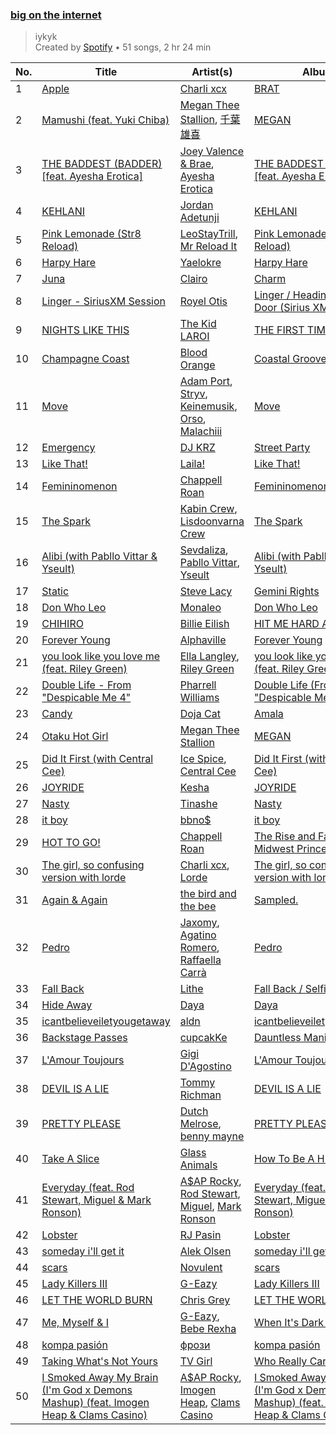 ### [big on the internet](https://open.spotify.com/playlist/37i9dQZF1DX5Vy6DFOcx00)

> iykyk<br>
> Created by [Spotify](https://open.spotify.com/user/spotify) • 51 songs, 2 hr 24 min

| No. | Title | Artist(s) | Album | Length |
|---|---|---|---|---|
| 1 | [Apple](https://open.spotify.com/track/19RybK6XDbAVpcdxSbZL1o) | [Charli xcx](https://open.spotify.com/artist/25uiPmTg16RbhZWAqwLBy5) | [BRAT](https://open.spotify.com/album/2lIZef4lzdvZkiiCzvPKj7) | 02:31 |
| 2 | [Mamushi (feat. Yuki Chiba)](https://open.spotify.com/track/5b3XJ1pjrHO5JtY2PcTjnI) | [Megan Thee Stallion](https://open.spotify.com/artist/181bsRPaVXVlUKXrxwZfHK), [千葉雄喜](https://open.spotify.com/artist/6Qhgat07PNOdnJSnCXJigu) | [MEGAN](https://open.spotify.com/album/0FzWvaeMBfKBCqxHTLVlB8) | 02:36 |
| 3 | [THE BADDEST (BADDER) [feat. Ayesha Erotica]](https://open.spotify.com/track/5tzcByvFyzRPHXrBgOaxkk) | [Joey Valence & Brae](https://open.spotify.com/artist/1q4618qKswelCGLoanFKQh), [Ayesha Erotica](https://open.spotify.com/artist/7M5pDtJpCdnftEQZtczYco) | [THE BADDEST (BADDER) [feat. Ayesha Erotica]](https://open.spotify.com/album/1G7CTjjWqcPtHXaqLT8KSJ) | 02:23 |
| 4 | [KEHLANI](https://open.spotify.com/track/0izPpjfwsu2DuzWGqsABkT) | [Jordan Adetunji](https://open.spotify.com/artist/0jPHHnU8GUWEF7rwPE9osY) | [KEHLANI](https://open.spotify.com/album/4e9It5Geutbt6LBEqFmHSz) | 02:02 |
| 5 | [Pink Lemonade (Str8 Reload)](https://open.spotify.com/track/4Pt80KvnL6e8DCd9QVx7Ht) | [LeoStayTrill](https://open.spotify.com/artist/3Ut1IKlpXHBQwxklMxBsPX), [Mr Reload It](https://open.spotify.com/artist/51Ap1wNTfeway5Q06oFCLh) | [Pink Lemonade (Str8 Reload)](https://open.spotify.com/album/6U566ZLDCRo8vWgGTuQaUa) | 02:02 |
| 6 | [Harpy Hare](https://open.spotify.com/track/35I2E525yJpUQ5ZJgfxizT) | [Yaelokre](https://open.spotify.com/artist/3rRyfgGByetsaaujkjQ7rY) | [Harpy Hare](https://open.spotify.com/album/73CN9zX4PxZ5kejWqPTCOz) | 03:00 |
| 7 | [Juna](https://open.spotify.com/track/2mWfVxEo4xZYDaz0v7hYrN) | [Clairo](https://open.spotify.com/artist/3l0CmX0FuQjFxr8SK7Vqag) | [Charm](https://open.spotify.com/album/1KNUCVXgIxKUGiuEB8eG0i) | 03:15 |
| 8 | [Linger - SiriusXM Session](https://open.spotify.com/track/2dono2Koz7DEvGwxUsmMLq) | [Royel Otis](https://open.spotify.com/artist/5b5bt4mZQpJMoCRbiQ7diH) | [Linger / Heading For The Door (Sirius XM Session)](https://open.spotify.com/album/2THNAoibV6yyuZcvaU9U5x) | 03:06 |
| 9 | [NIGHTS LIKE THIS](https://open.spotify.com/track/1XBYiRV30ykHw5f4wm6qEn) | [The Kid LAROI](https://open.spotify.com/artist/2tIP7SsRs7vjIcLrU85W8J) | [THE FIRST TIME](https://open.spotify.com/album/63IolVUykZCHMlu2zu9jHS) | 01:26 |
| 10 | [Champagne Coast](https://open.spotify.com/track/0AIpGG5dxEgnAymhdJRSZ0) | [Blood Orange](https://open.spotify.com/artist/6LEeAFiJF8OuPx747e1wxR) | [Coastal Grooves](https://open.spotify.com/album/5LMfBxAyFy41CavxGAykHR) | 04:52 |
| 11 | [Move](https://open.spotify.com/track/1BJJbSX6muJVF2AK7uH1x4) | [Adam Port](https://open.spotify.com/artist/2loEsOijJ6XiGzWYFXMIRk), [Stryv](https://open.spotify.com/artist/6XjgqvaVLUib6lCerbZrYD), [Keinemusik](https://open.spotify.com/artist/26WKgv73kRHD0gEDKD1i8j), [Orso](https://open.spotify.com/artist/2yyaNPcdxZcn4iutCcLMaC), [Malachiii](https://open.spotify.com/artist/37lTKHi901VnwngQ7C8noT) | [Move](https://open.spotify.com/album/4M8ThNHbNjda2cPwL8XZHS) | 02:57 |
| 12 | [Emergency](https://open.spotify.com/track/3eTViyBuQUFhEJUPwPtLxF) | [DJ KRZ](https://open.spotify.com/artist/2Xa8PfYBGEMoeQj39wXahJ) | [Street Party](https://open.spotify.com/album/3hIynkSY046GZeOHp6CtFi) | 03:37 |
| 13 | [Like That!](https://open.spotify.com/track/4uEqDPi2ZC7S4RabDJ2lnr) | [Laila!](https://open.spotify.com/artist/7tHTnyrdTNM152slc8aQ3t) | [Like That!](https://open.spotify.com/album/1F3gM9DwTTdX2Mzf8v571g) | 02:49 |
| 14 | [Femininomenon](https://open.spotify.com/track/11A0lCLTCw1pLyuPqYMoxX) | [Chappell Roan](https://open.spotify.com/artist/7GlBOeep6PqTfFi59PTUUN) | [Femininomenon](https://open.spotify.com/album/70cxVW104SghM9pwJnFAua) | 03:39 |
| 15 | [The Spark](https://open.spotify.com/track/0bhnFakmRioZbuQcmhVwoH) | [Kabin Crew](https://open.spotify.com/artist/6BHou7i94KE1FpHgDVWZEK), [Lisdoonvarna Crew](https://open.spotify.com/artist/7BUWoquo4gsA4kREUujbSi) | [The Spark](https://open.spotify.com/album/6xNvkXuK0QL7vr9wEsCREW) | 02:26 |
| 16 | [Alibi (with Pabllo Vittar & Yseult)](https://open.spotify.com/track/5496lks6V3fh1mZAB6IAap) | [Sevdaliza](https://open.spotify.com/artist/5MraexJKZDrQYzS98kNwie), [Pabllo Vittar](https://open.spotify.com/artist/6tzRZ39aZlNqlUzQlkuhDV), [Yseult](https://open.spotify.com/artist/1QsdzIKkTT5gDFj8GB1cIX) | [Alibi (with Pabllo Vittar & Yseult)](https://open.spotify.com/album/2m0euKZUDcoyEXHIS5MFCq) | 02:41 |
| 17 | [Static](https://open.spotify.com/track/4OmfWzukSVD140NiAIEjem) | [Steve Lacy](https://open.spotify.com/artist/57vWImR43h4CaDao012Ofp) | [Gemini Rights](https://open.spotify.com/album/3Ks0eeH0GWpY4AU20D5HPD) | 02:36 |
| 18 | [Don Who Leo](https://open.spotify.com/track/1cyTVV6UFeoazuBGX3MXFw) | [Monaleo](https://open.spotify.com/artist/2sflbTtCirog5VxD6jPAfb) | [Don Who Leo](https://open.spotify.com/album/4DkigH1XDNwEBW3WHcdoEK) | 02:18 |
| 19 | [CHIHIRO](https://open.spotify.com/track/7BRD7x5pt8Lqa1eGYC4dzj) | [Billie Eilish](https://open.spotify.com/artist/6qqNVTkY8uBg9cP3Jd7DAH) | [HIT ME HARD AND SOFT](https://open.spotify.com/album/7aJuG4TFXa2hmE4z1yxc3n) | 05:03 |
| 20 | [Forever Young](https://open.spotify.com/track/4S1VYqwfkLit9mKVY3MXoo) | [Alphaville](https://open.spotify.com/artist/0xliTEbFfy5HQHvsTknTkX) | [Forever Young](https://open.spotify.com/album/2256qKBSQdt53T5dz4Kdcs) | 03:46 |
| 21 | [you look like you love me (feat. Riley Green)](https://open.spotify.com/track/0y5Ex8oQ8zCH5TQxHUy1Eo) | [Ella Langley](https://open.spotify.com/artist/6BRxQ8cD3eqnrVj6WKDok8), [Riley Green](https://open.spotify.com/artist/2QMsj4XJ7ne2hojxt6v5eb) | [you look like you love me (feat. Riley Green)](https://open.spotify.com/album/69iNwop7x6VMhFMLEEtY1j) | 03:44 |
| 22 | [Double Life - From "Despicable Me 4"](https://open.spotify.com/track/07oO1U722crtVcavi6frX6) | [Pharrell Williams](https://open.spotify.com/artist/2RdwBSPQiwcmiDo9kixcl8) | [Double Life (From "Despicable Me 4")](https://open.spotify.com/album/6k4sB6SP3ekH3iIhaDuUV4) | 03:10 |
| 23 | [Candy](https://open.spotify.com/track/1VJwtWR6z7SpZRwipI12be) | [Doja Cat](https://open.spotify.com/artist/5cj0lLjcoR7YOSnhnX0Po5) | [Amala](https://open.spotify.com/album/54tInqO543zy0Y5F2VsUQI) | 03:10 |
| 24 | [Otaku Hot Girl](https://open.spotify.com/track/6saYisCUAZXc505blie9kZ) | [Megan Thee Stallion](https://open.spotify.com/artist/181bsRPaVXVlUKXrxwZfHK) | [MEGAN](https://open.spotify.com/album/0FzWvaeMBfKBCqxHTLVlB8) | 02:38 |
| 25 | [Did It First (with Central Cee)](https://open.spotify.com/track/57lsYy0OZLNb5OQ7fEa3Hs) | [Ice Spice](https://open.spotify.com/artist/3LZZPxNDGDFVSIPqf4JuEf), [Central Cee](https://open.spotify.com/artist/5H4yInM5zmHqpKIoMNAx4r) | [Did It First (with Central Cee)](https://open.spotify.com/album/1SiWjniEb94wSFZ5YjZDHr) | 01:58 |
| 26 | [JOYRIDE](https://open.spotify.com/track/7HUhMOrlvwBPfBq3c0ajh0) | [Kesha](https://open.spotify.com/artist/6LqNN22kT3074XbTVUrhzX) | [JOYRIDE](https://open.spotify.com/album/145ynqxpTLjXrU5qvER4ea) | 02:30 |
| 27 | [Nasty](https://open.spotify.com/track/6NjWCIYu1W8xa3HIvcIhd4) | [Tinashe](https://open.spotify.com/artist/0NIIxcxNHmOoyBx03SfTCD) | [Nasty](https://open.spotify.com/album/1vMVDUsMWaD5eB4oahCboP) | 02:56 |
| 28 | [it boy](https://open.spotify.com/track/2UerDbZznc07mmGMD3WfHH) | [bbno$](https://open.spotify.com/artist/41X1TR6hrK8Q2ZCpp2EqCz) | [it boy](https://open.spotify.com/album/6tl4X5mM1eOnkWr7oB5LAM) | 02:25 |
| 29 | [HOT TO GO!](https://open.spotify.com/track/4xdBrk0nFZaP54vvZj0yx7) | [Chappell Roan](https://open.spotify.com/artist/7GlBOeep6PqTfFi59PTUUN) | [The Rise and Fall of a Midwest Princess](https://open.spotify.com/album/0EiI8ylL0FmWWpgHVTsZjZ) | 03:04 |
| 30 | [The girl, so confusing version with lorde](https://open.spotify.com/track/2YFhqZvhTpyK13gKXMKV7R) | [Charli xcx](https://open.spotify.com/artist/25uiPmTg16RbhZWAqwLBy5), [Lorde](https://open.spotify.com/artist/163tK9Wjr9P9DmM0AVK7lm) | [The girl, so confusing version with lorde](https://open.spotify.com/album/7mwumbLY3qKZOQRCv0OdyX) | 03:25 |
| 31 | [Again & Again](https://open.spotify.com/track/0ewkveMxJWDec4jkErmBBs) | [the bird and the bee](https://open.spotify.com/artist/65XA3lk0aG9XejO8y37jjD) | [Sampled.](https://open.spotify.com/album/17e9CgvNFuHGcDR5p8T7bU) | 02:45 |
| 32 | [Pedro](https://open.spotify.com/track/48lxT5qJF0yYyf2z4wB4xW) | [Jaxomy](https://open.spotify.com/artist/1c3uso4iIeeX3P0bhKaQDq), [Agatino Romero](https://open.spotify.com/artist/124jbwgd8Hh6LW7jAqTa8r), [Raffaella Carrà](https://open.spotify.com/artist/6EVyI0S0b1Ld2nm37m5x85) | [Pedro](https://open.spotify.com/album/5y6RXjI5VPR0RyInghTbf1) | 02:24 |
| 33 | [Fall Back](https://open.spotify.com/track/1aHy1ipWQRNauI0ee9uYfi) | [Lithe](https://open.spotify.com/artist/7LVC96BEVGugTAp38AajV6) | [Fall Back / Selfish Game](https://open.spotify.com/album/2GHbc54y99znaPCsyzvLjR) | 02:09 |
| 34 | [Hide Away](https://open.spotify.com/track/61i3HxSlZI6EQnVdYeofyo) | [Daya](https://open.spotify.com/artist/6Dd3NScHWwnW6obMFbl1BH) | [Daya](https://open.spotify.com/album/5dhk9EtHHquuzSXdxFBLcT) | 03:11 |
| 35 | [icantbelieveiletyougetaway](https://open.spotify.com/track/0QbNbtwJvvqxRxNUYUoMRM) | [aldn](https://open.spotify.com/artist/2GUw9Wzha61PkZoRVv1PDD) | [icantbelieveiletyougetaway](https://open.spotify.com/album/4gHGMtnZCgVrTX8j7ccWOM) | 02:15 |
| 36 | [Backstage Passes](https://open.spotify.com/track/6wAOzF7TnDlMG6fOSU3fwX) | [cupcakKe](https://open.spotify.com/artist/76SlrtEaq2oViRXulxjfuM) | [Dauntless Manifesto](https://open.spotify.com/album/2g8S9vqA5k6Xb6Yvjldya3) | 02:17 |
| 37 | [L'Amour Toujours](https://open.spotify.com/track/52LJ3hyknOijCrE5gCD0rE) | [Gigi D'Agostino](https://open.spotify.com/artist/1OAjDaKgg00KCUYqDe68un) | [L'Amour Toujours](https://open.spotify.com/album/61hGQNFwmqGHXm5eeMkd4d) | 04:02 |
| 38 | [DEVIL IS A LIE](https://open.spotify.com/track/6jlG8gBPNAgBgoivw2Ig09) | [Tommy Richman](https://open.spotify.com/artist/1WaFQSHVGZQJTbf0BdxdNo) | [DEVIL IS A LIE](https://open.spotify.com/album/4WvcBQIZXspq4MYyEPNem2) | 02:10 |
| 39 | [PRETTY PLEASE](https://open.spotify.com/track/6kOdk29M8h6ZfHz4byVG0t) | [Dutch Melrose](https://open.spotify.com/artist/6NRSfOnXw4qaypEfIV2QXn), [benny mayne](https://open.spotify.com/artist/2R2Yg2qPloNOTOfqxfXX7l) | [PRETTY PLEASE](https://open.spotify.com/album/3RfIyFTT3h03PqTtFbiZR8) | 02:46 |
| 40 | [Take A Slice](https://open.spotify.com/track/37adYGaYaAWTGhBaOzX4Fh) | [Glass Animals](https://open.spotify.com/artist/4yvcSjfu4PC0CYQyLy4wSq) | [How To Be A Human Being](https://open.spotify.com/album/6qb9MDR0lfsN9a2pw77uJy) | 03:49 |
| 41 | [Everyday (feat. Rod Stewart, Miguel & Mark Ronson)](https://open.spotify.com/track/0HCVUpGn7trUlx9rOlxZIK) | [A$AP Rocky](https://open.spotify.com/artist/13ubrt8QOOCPljQ2FL1Kca), [Rod Stewart](https://open.spotify.com/artist/2y8Jo9CKhJvtfeKOsYzRdT), [Miguel](https://open.spotify.com/artist/360IAlyVv4PCEVjgyMZrxK), [Mark Ronson](https://open.spotify.com/artist/3hv9jJF3adDNsBSIQDqcjp) | [Everyday (feat. Rod Stewart, Miguel & Mark Ronson)](https://open.spotify.com/album/245D4jEiwwZ6Be9Fd9jEeP) | 04:20 |
| 42 | [Lobster](https://open.spotify.com/track/3L95m6wi0vkhR9DB7GSSp9) | [RJ Pasin](https://open.spotify.com/artist/3BTY807ipaaT6QHW1tHTt0) | [Lobster](https://open.spotify.com/album/5KaUvQXMunWnreLS25T42G) | 01:56 |
| 43 | [someday i'll get it](https://open.spotify.com/track/1lb0KfG9EyfSBsEifTUtXY) | [Alek Olsen](https://open.spotify.com/artist/27sdgIaFiz55vkR68fBiy8) | [someday i'll get it](https://open.spotify.com/album/2YXww1viuuKZPi458rdopk) | 01:34 |
| 44 | [scars](https://open.spotify.com/track/016z46SJwcRosW9Xb8JKmF) | [Novulent](https://open.spotify.com/artist/2Q0rAyTIfdTUwDt8jpEpv0) | [scars](https://open.spotify.com/album/3nVunTBVbJO5fiCP6YlhuB) | 01:35 |
| 45 | [Lady Killers III](https://open.spotify.com/track/3WqnBqYNdMlNBX4xNkOhrR) | [G-Eazy](https://open.spotify.com/artist/02kJSzxNuaWGqwubyUba0Z) | [Lady Killers III](https://open.spotify.com/album/3RCknpgHZcaBHdLSmXU2Cb) | 02:56 |
| 46 | [LET THE WORLD BURN](https://open.spotify.com/track/1De425SCFJULIHbcmeebUw) | [Chris Grey](https://open.spotify.com/artist/0F3maSKfGGVtfATaAyeyPG) | [LET THE WORLD BURN](https://open.spotify.com/album/5QytORVSwlSBhDtikzvcV5) | 02:43 |
| 47 | [Me, Myself & I](https://open.spotify.com/track/40YcuQysJ0KlGQTeGUosTC) | [G-Eazy](https://open.spotify.com/artist/02kJSzxNuaWGqwubyUba0Z), [Bebe Rexha](https://open.spotify.com/artist/64M6ah0SkkRsnPGtGiRAbb) | [When It's Dark Out](https://open.spotify.com/album/09Q3WwGYsQe5ognkvVkmCu) | 04:11 |
| 48 | [kompa pasión](https://open.spotify.com/track/1EwIdgeVfiXTIDfFHpgqfI) | [фрози](https://open.spotify.com/artist/3IIpbS5XHnLSdXTP4c1YN2) | [kompa pasión](https://open.spotify.com/album/7e1ONcI4irpbaj0mYEyEdf) | 02:27 |
| 49 | [Taking What's Not Yours](https://open.spotify.com/track/53mChDyESfwn9Dz8poHRf6) | [TV Girl](https://open.spotify.com/artist/0Y6dVaC9DZtPNH4591M42W) | [Who Really Cares](https://open.spotify.com/album/4oL7pMxnb04uuRI7ReXmuh) | 03:25 |
| 50 | [I Smoked Away My Brain (I'm God x Demons Mashup) (feat. Imogen Heap & Clams Casino)](https://open.spotify.com/track/3ZaEs1O8BG581qYPHpQ8d6) | [A$AP Rocky](https://open.spotify.com/artist/13ubrt8QOOCPljQ2FL1Kca), [Imogen Heap](https://open.spotify.com/artist/6Xb4ezwoAQC4516kI89nWz), [Clams Casino](https://open.spotify.com/artist/5vSQUyT33qxr1xAX2Tkf3A) | [I Smoked Away My Brain (I'm God x Demons Mashup) (feat. Imogen Heap & Clams Casino)](https://open.spotify.com/album/3eb4GbFzAMjgoRAuuSkoLo) | 03:10 |
